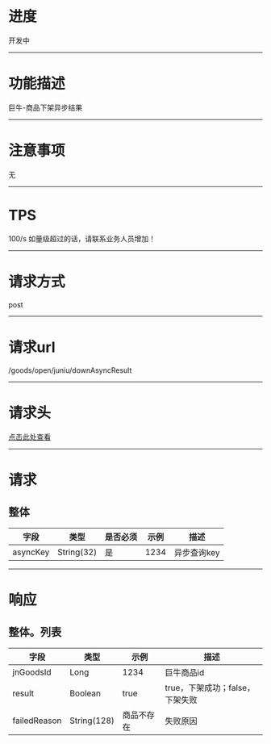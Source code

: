 # 进度
开发中

---

# 功能描述
巨牛-商品下架异步结果

---

# 注意事项
无

---

# TPS
100/s 如量级超过的话，请联系业务人员增加！

---

# 请求方式
post

---

# 请求url
/goods/open/juniu/downAsyncResult

---

# 请求头
[点击此处查看](../请求头部及签名方式.md)

---

# 请求
## 整体
| 字段            | 类型         |是否必须| 示例                            | 描述                              | 
| -------------- | ------------ | ---- | ------------------------------- | --------------------------------- |
| asyncKey       | String(32)   | 是   | 1234                             | 异步查询key                       |

---

# 响应
## 整体。列表
| 字段            | 类型         | 示例                              | 描述                               | 
| -------------- | ------------ | -------------------------------- | --------------------------------- |
| jnGoodsId        | Long         | 1234                           | 巨牛商品id                         |
| result         | Boolean      | true                             | true，下架成功；false，下架失败      |
| failedReason   | String(128)  | 商品不存在                         | 失败原因                           |
